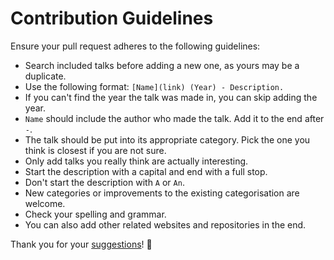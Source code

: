 # Contribution Guidelines
Ensure your pull request adheres to the following guidelines:
- Search included talks before adding a new one, as yours may be a duplicate.
- Use the following format: `[Name](link) (Year) - Description.`
- If you can't find the year the talk was made in, you can skip adding the year.
- `Name` should include the author who made the talk. Add it to the end after `-`.
- The talk should be put into its appropriate category. Pick the one you think is closest if you are not sure.
- Only add talks you really think are actually interesting.
- Start the description with a capital and end with a full stop.
- Don't start the description with `A` or `An`.
- New categories or improvements to the existing categorisation are welcome.
- Check your spelling and grammar.
- You can also add other related websites and repositories in the end.

Thank you for your [suggestions](../../edit/master/readme.md)! 💜